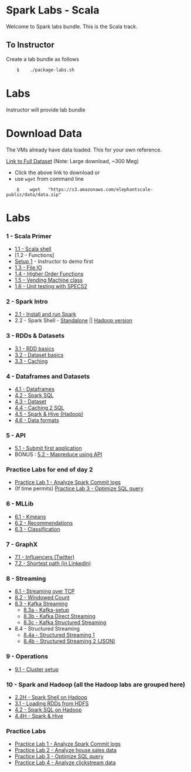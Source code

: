 <link rel='stylesheet' href='assets/css/main.css'/>

Spark Labs - Scala
==========
Welcome to Spark labs bundle.  This is the Scala track.

## To Instructor
Create a lab bundle as follows
```bash
    $    ./package-labs.sh
```

# Labs
Instructor will provide lab bundle


# Download Data
The VMs already have data loaded.  This for your own reference.

[Link to Full Dataset](https://s3.amazonaws.com/elephantscale-public/data/data.zip)
(Note: Large download, ~300 Meg)

- Click the above link to download or
- use `wget` from command line
```
    $    wget   "https://s3.amazonaws.com/elephantscale-public/data/data.zip"
```




# Labs

### 1 - Scala Primer
- [1.1 - Scala shell](01-scala/README.md)
- [1.2 - Functions]
- [Setup 1](setup1.md) - Instructor to demo first
- [1.3 - File IO](01-scala/1.3-file.md)
- [1.4 - Higher Order Functions](01-scala/1.4-functions.md)
- [1.5 - Vending Machine class](01-scala/vending-machine/1.5-README.md)
- [1.6 - Unit testing with SPECS2](01-scala/vending-machine/1.6-SPECS-README.md)

### 2 - Spark Intro
- [2.1 - Install and run Spark](02-intro/2.1-install-spark-scala.md)
- 2.2 - Spark Shell - [Standalone](02-intro/2.2-shell-scala.md)  || [Hadoop version](02-intro/2.2H-spark-shell-hadoop.md)

### 3 - RDDs & Datasets
- [3.1 - RDD basics](03-rdd/3.1-rdd-basics-scala.md)
- [3.2 - Dataset basics](03-rdd/3.2-dataset-basics-scala.md)
- [3.3 - Caching](03-rdd/3.3-caching-scala.md)

### 4 - Dataframes and Datasets
- [4.1 - Dataframes](04-dataframe/4.1-dataframe-scala.md)
- [4.2 - Spark SQL ](04-dataframe/4.2-sql-scala.md)
- [4.3 - Dataset](04-dataframe/4.3-dataset-scala.md)
- [4.4 - Caching 2 SQL](04-dataframe/4.4-caching-2-sql-scala.md)
- [4.5 - Spark & Hive (Hadoop)](04-dataframe/4.5-spark-and-hive-scala.md)
- [4.6 - Data formats](04-dataframe/4.6-data-formats-scala.md)


### 5 - API
- [5.1 - Submit first application](05-api/5.1-submit.md)
- BONUS :  [5.2 - Mapreduce using API](05-api/5.2-mapreduce.md)

### Practice Labs for end of day 2
- [Practice Lab 1 - Analyze Spark Commit logs](practice-labs/commit-logs-scala.md)
- (If time permits) [Practice Lab 3 - Optimize SQL query](practice-labs/optimize-query-scala.md)


### 6 - MLLib
- [6.1 - Kmeans](06-mllib/kmeans/kmeans-scala.md)
- [6.2 - Recommendations](06-mllib/recs/README.md)
- [6.3 - Classification](06-mllib/classification/README.md)

### 7 - GraphX
- [7.1  - Influencers (Twitter)](07-graphx/7.1-influencer.md)
- [7.2  - Shortest path (in LinkedIn)](07-graphx/7.2-shortest-path.md)

### 8 - Streaming
- [8.1 - Streaming over TCP](08-streaming/8.1-over-tcp/README-scala.md)
- [8.2 - Windowed Count](08-streaming/8.2-window/README-scala.md)
- [8.3 - Kafka Streaming](08-streaming/8.3-kafka/README-scala.md)
    * [8.3a - Kafka-setup](08-streaming/8.3-kafka/kafka-setup-scala.md)
    * [8.3b - Kafka Direct Streaming](08-streaming/8.3-kafka/kafka-direct-streaming-scala.md)
    * [8.3c - Kafka Structured Streaming](08-streaming/8.3-kafka/kafka-structured-streaming-scala.md)
- 8.4 - Structured Streaming
    * [8.4a - Structured Streaming 1](08-streaming/8.4-structured/README1-scala.md)
    * [8.4b - Structured Streaming 2 (JSON)](08-streaming/8.4-structured/README2-scala.md)

### 9 - Operations
- [9.1 - Cluster setup](09-ops/9.1-cluster-setup.md)

### 10 - Spark and Hadoop (all the Hadoop labs are grouped here)
- [2.2H - Spark Shell on Hadoop](02-intro/2.2H-spark-shell-hadoop.md)
- [3.1 - Loading RDDs from HDFS](03-rdd/3.1-rdd-basics-scala.md)
- [4.2 - Spark SQL on Hadoop](04-dataframe/4.2-sql-scala.md)
- [4.4H - Spark & Hive](04-dataframe/4.5-spark-and-hive-scala.md)


### Practice Labs
- [Practice Lab 1 - Analyze Spark Commit logs](practice-labs/commit-logs-scala.md)
- [Practice Lab 2 - Analyze house sales data](practice-labs/house-sales-scala.md)
- [Practice Lab 3 - Optimize SQL query](practice-labs/optimize-query-scala.md)
- [Practice Lab 4 - Analyze clickstream data](practice-labs/clickstream-scala.md)
